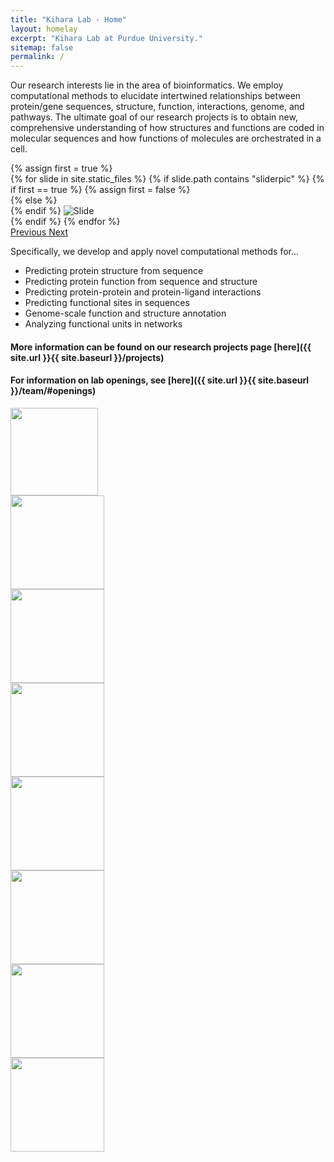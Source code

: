 ```yaml
---
title: "Kihara Lab - Home"
layout: homelay
excerpt: "Kihara Lab at Purdue University."
sitemap: false
permalink: /
---
```


Our research interests lie in the area of bioinformatics. We employ computational methods to elucidate intertwined relationships between protein/gene sequences, structure, function, interactions, genome, and pathways. The ultimate goal of our research projects is to obtain new, comprehensive understanding of how structures and functions are coded in molecular sequences and how functions of molecules are orchestrated in a cell.


<div markdown="0" id="carousel" class="carousel slide" data-ride="carousel" data-interval="5000" data-pause="hover" >
    <!-- Items -->
    {% assign first = true %}
    <div class="carousel-inner" markdown="0">
        {% for slide in site.static_files %}
        {% if slide.path contains "sliderpic" %}
        {% if first == true %}
        {% assign first = false %}
        <div class=" active item">
        {% else %}
        <div class="item">
        {% endif %}
            <img src="{{ site.url }}{{ site.baseurl }}{{slide.path}}" alt="Slide" />
        </div>
        {% endif %}
        {% endfor %}
    </div>
  <a class="left carousel-control" href="#carousel" role="button" data-slide="prev">
    <span class="glyphicon glyphicon-chevron-left" aria-hidden="true"></span>
    <span class="sr-only">Previous</span>
  </a>
  <a class="right carousel-control" href="#carousel" role="button" data-slide="next">
    <span class="glyphicon glyphicon-chevron-right" aria-hidden="true"></span>
    <span class="sr-only">Next</span>
  </a>
</div>

Specifically, we develop and apply novel computational methods for...

* Predicting protein structure from sequence
* Predicting protein function from sequence and structure
* Predicting protein-protein and protein-ligand interactions
* Predicting functional sites in sequences
* Genome-scale function and structure annotation
* Analyzing functional units in networks

#### More information can be found on our research projects page [here]({{ site.url }}{{ site.baseurl }}/projects)

#### For information on lab openings, see [here]({{ site.url }}{{ site.baseurl }}/team/#openings)


 <div class="row">
  <div class="col-sm-3">
  <a href="https://kiharalab.org/emsuites/index.php">
  <img src="{{ site.url }}{{ site.baseurl }}/images/logopic/EmsuiteLogo.png" style="width: 140px">
  </a>
  </div>
  <div class="col-sm-3">
  <a href="https://lzerd.kiharalab.org/about/">
  <img src="{{ site.url }}{{ site.baseurl }}/images/logopic/lzerdwebserverlogo.png" style="width: 150px">
  </a>
  </div>
<div class="col-sm-3" style="vertical-align: bottom;">
  <a href="https://kiharalab.org/3d-surfer/">
  <img src="{{ site.url }}{{ site.baseurl }}/images/logopic/3DSurferLogo.png" style="width: 150px">
  </a>
  </div>
  <div class="col-sm-2">
  <a href="https://kiharalab.org/em-surfer/">
  <img src="{{ site.url }}{{ site.baseurl }}/images/logopic/emsurferlogo.png" style="width: 150px">
  </a>
</div>

</div>
 <div class="row">
  <div class="col-sm-3">
  <a href="https://kiharalab.org/proteindocking/">
  <img src="{{ site.url }}{{ site.baseurl }}/images/logopic/lzerdlogo.png" style="width: 150px">
  </a>
  </div>
<div class="col-sm-3">
  <a href="https://kiharalab.org/esg.php">
  <img src="{{ site.url }}{{ site.baseurl }}/images/logopic/esglogo.png" style="width: 150px">
  </a>
  </div>
<div class="col-sm-3">
  <a href="https://kiharalab.org/pfp.php">
  <img src="{{ site.url }}{{ site.baseurl }}/images/logopic/pfplogo.png" style="width: 150px">
  </a>
  </div>
  <div class="col-sm-2">
  <a href="https://kiharalab.org/phylo_pfp.php">
  <img src="{{ site.url }}{{ site.baseurl }}/images/logopic/phylopfplogo.png" style="width: 150px">
  </a>
  </div>
</div>
